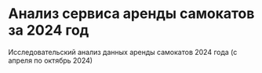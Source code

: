 # Анализ сервиса аренды самокатов за 2024 год
Исследовательский анализ данных аренды самокатов 2024 года (с апреля по октябрь 2024)
